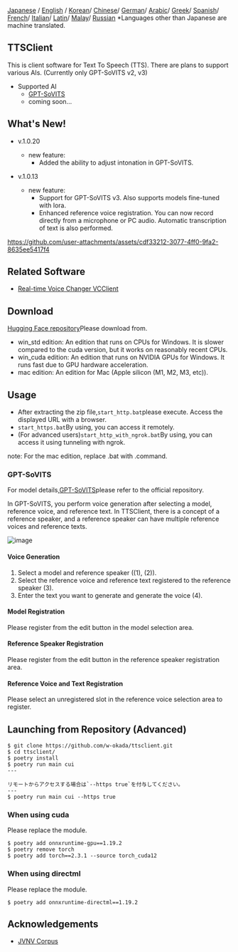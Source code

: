 [Japanese](/README.md) /
[English](/docs_i18n/README_en.md) /
[Korean](/docs_i18n/README_ko.md)/
[Chinese](/docs_i18n/README_zh.md)/
[German](/docs_i18n/README_de.md)/
[Arabic](/docs_i18n/README_ar.md)/
[Greek](/docs_i18n/README_el.md)/
[Spanish](/docs_i18n/README_es.md)/
[French](/docs_i18n/README_fr.md)/
[Italian](/docs_i18n/README_it.md)/
[Latin](/docs_i18n/README_la.md)/
[Malay](/docs_i18n/README_ms.md)/
[Russian](/docs_i18n/README_ru.md)
*Languages other than Japanese are machine translated.

## TTSClient

This is client software for Text To Speech (TTS).
There are plans to support various AIs. (Currently only GPT-SoVITS v2, v3)

* Supported AI
  * [GPT-SoVITS](https://github.com/RVC-Boss/GPT-SoVITS)
  * coming soon...

## What's New!

* v.1.0.20
  * new feature:
    * Added the ability to adjust intonation in GPT-SoVITS.

* v.1.0.13
  * new feature:
    * Support for GPT-SoVITS v3. Also supports models fine-tuned with lora.
    * Enhanced reference voice registration. You can now record directly from a microphone or PC audio. Automatic transcription of text is also performed.

https://github.com/user-attachments/assets/cdf33212-3077-4ff0-9fa2-8635ee5417f4

## Related Software

* [Real-time Voice Changer VCClient](https://github.com/w-okada/voice-changer)

## Download

[Hugging Face repository](https://huggingface.co/wok000/ttsclient000/tree/main)Please download from.

* win_std edition: An edition that runs on CPUs for Windows. It is slower compared to the cuda version, but it works on reasonably recent CPUs.
* win_cuda edition: An edition that runs on NVIDIA GPUs for Windows. It runs fast due to GPU hardware acceleration.
* mac edition: An edition for Mac (Apple silicon (M1, M2, M3, etc)).

## Usage

* After extracting the zip file,`start_http.bat`please execute. Access the displayed URL with a browser.
* `start_https.bat`By using, you can access it remotely.
* (For advanced users)`start_http_with_ngrok.bat`By using, you can access it using tunneling with ngrok.

note: For the mac edition, replace .bat with .command.

### GPT-SoVITS

For model details,[GPT-SoVITS](https://github.com/RVC-Boss/GPT-SoVITS)please refer to the official repository.

In GPT-SoVITS, you perform voice generation after selecting a model, reference voice, and reference text. In TTSClient, there is a concept of a reference speaker, and a reference speaker can have multiple reference voices and reference texts.

![image](https://github.com/user-attachments/assets/032a65ed-b9d5-4f8a-8efe-73bd10b66593)

#### Voice Generation

1. Select a model and reference speaker ((1), (2)).
2. Select the reference voice and reference text registered to the reference speaker (3).
3. Enter the text you want to generate and generate the voice (4).

#### Model Registration

Please register from the edit button in the model selection area.

#### Reference Speaker Registration

Please register from the edit button in the reference speaker registration area.

#### Reference Voice and Text Registration

Please select an unregistered slot in the reference voice selection area to register.

## Launching from Repository (Advanced)

```
$ git clone https://github.com/w-okada/ttsclient.git
$ cd ttsclient/
$ poetry install
$ poetry run main cui
---

リモートからアクセスする場合は`--https true`を付与してください。
---
$ poetry run main cui --https true
```

### When using cuda

Please replace the module.

```
$ poetry add onnxruntime-gpu==1.19.2
$ poetry remove torch
$ poetry add torch==2.3.1 --source torch_cuda12
```

### When using directml

Please replace the module.

```
$ poetry add onnxruntime-directml==1.19.2
```

## Acknowledgements

* [JVNV Corpus](https://sites.google.com/site/shinnosuketakamichi/research-topics/jvnv_corpus)
